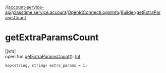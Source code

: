 //[account-service-api](../../../../index.md)/[classtime.service.account](../../index.md)/[OpenIdConnectLoginInfo](../index.md)/[Builder](index.md)/[getExtraParamsCount](get-extra-params-count.md)

# getExtraParamsCount

[jvm]\
open fun [getExtraParamsCount](get-extra-params-count.md)(): [Int](https://kotlinlang.org/api/latest/jvm/stdlib/kotlin/-int/index.html)

`map<string, string> extra_params = 1;`
